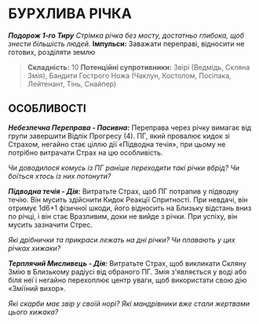 ﻿# БУРХЛИВА РІЧКА

***Подорож 1-го Тиру***
*Стрімка річка без мосту, достатньо глибока, щоб знести більшість людей.*
**Імпульси:** Заважати переправі, відносити не готових, розділяти землю

> **Складність:** 10
> **Потенційні супротивники:** Звірі (Ведмідь, Скляна Змія), Бандити Гострого Ножа (Чаклун, Костолом, Посіпака, Лейтенант, Тінь, Снайпер)

## ОСОБЛИВОСТІ

***Небезпечна Переправа - Пасивна:*** Переправа через річку вимагає від групи завершити Відлік Прогресу (4). ПГ, який провалює кидок зі Страхом, негайно стає ціллю дії «Підводна течія», при цьому не потрібно витрачати Страх на цю особливість.

  *Чи доводилося комусь із ПГ раніше переходити такі річки вбрід? Чи боїться хтось із них потонути?*

***Підводна течія - Дія:*** Витратьте Страх, щоб ПГ потрапив у підводну течію. Він мусить здійснити Кидок Реакції Спритності. При невдачі, він отримує 1d6+1 фізичної шкоди, його відносить на Близьку відстань вниз по річці, і він стає Вразливим, доки не вийде з річки. При успіху, він мусить зазначити Стрес.

  *Які дрібнички та прикраси лежать на дні річки? Чи плавають у цих річках хижаки?*

***Терплячий Мисливець - Дія:*** Витратьте Страх, щоб викликати Скляну Змію в Близькому радіусі від обраного ПГ. Змія з'являється у воді або біля неї і негайно перехоплює центр уваги, щоб використати свою дію «Зміїний вихор».

  *Які скарби має звір у своїй норі? Які мандрівники вже стали жертвами цього хижака?*